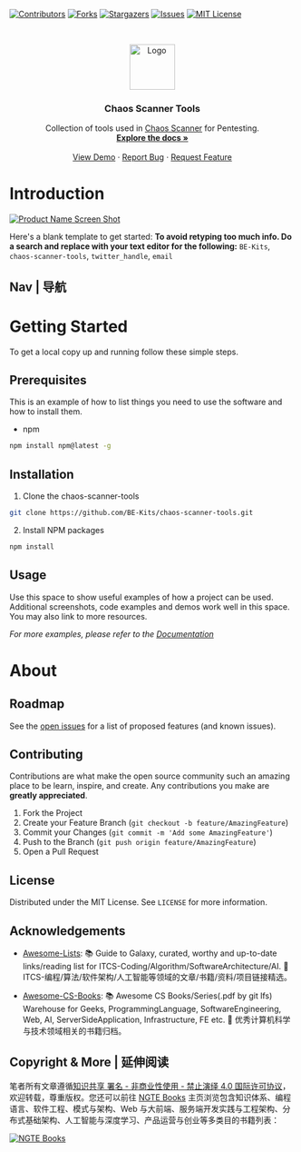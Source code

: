 [![Contributors][contributors-shield]][contributors-url]
[![Forks][forks-shield]][forks-url]
[![Stargazers][stars-shield]][stars-url]
[![Issues][issues-shield]][issues-url]
[![MIT License][license-shield]][license-url]

<!-- PROJECT LOGO -->
<br />
<p align="center">
  <a href="https://github.com/BE-Kits/chaos-scanner-tools">
    <img src="https://s2.ax1x.com/2020/01/06/lr21MT.png" alt="Logo" width="80" height="80">
  </a>

  <h3 align="center">Chaos Scanner Tools</h3>

  <p align="center">
    Collection of tools used in <a href="https://github.com/BE-Kits/chaos-scanner">Chaos Scanner</a> for Pentesting.
    <br />
    <a href="https://github.com/BE-Kits/chaos-scanner-tools"><strong>Explore the docs »</strong></a>
    <br />
    <br />
    <a href="https://github.com/BE-Kits/chaos-scanner-tools">View Demo</a>
    ·
    <a href="https://github.com/BE-Kits/chaos-scanner-tools/issues">Report Bug</a>
    ·
    <a href="https://github.com/BE-Kits/chaos-scanner-tools/issues">Request Feature</a>
  </p>
</p>

<!-- ABOUT THE PROJECT -->

# Introduction

[![Product Name Screen Shot](https://s2.ax1x.com/2020/01/06/lr2YdJ.md.png)](https://example.com)

Here's a blank template to get started:
**To avoid retyping too much info. Do a search and replace with your text editor for the following:**
`BE-Kits`, `chaos-scanner-tools`, `twitter_handle`, `email`

## Nav | 导航

# Getting Started

To get a local copy up and running follow these simple steps.

## Prerequisites

This is an example of how to list things you need to use the software and how to install them.

- npm

```sh
npm install npm@latest -g
```

## Installation

1. Clone the chaos-scanner-tools

```sh
git clone https://github.com/BE-Kits/chaos-scanner-tools.git
```

2. Install NPM packages

```sh
npm install
```

<!-- USAGE EXAMPLES -->

## Usage

Use this space to show useful examples of how a project can be used. Additional screenshots, code examples and demos work well in this space. You may also link to more resources.

_For more examples, please refer to the [Documentation](https://example.com)_

# About

<!-- ROADMAP -->

## Roadmap

See the [open issues](https://github.com/BE-Kits/chaos-scanner-tools/issues) for a list of proposed features (and known issues).

<!-- CONTRIBUTING -->

## Contributing

Contributions are what make the open source community such an amazing place to be learn, inspire, and create. Any contributions you make are **greatly appreciated**.

1. Fork the Project
2. Create your Feature Branch (`git checkout -b feature/AmazingFeature`)
3. Commit your Changes (`git commit -m 'Add some AmazingFeature'`)
4. Push to the Branch (`git push origin feature/AmazingFeature`)
5. Open a Pull Request

<!-- LICENSE -->

## License

Distributed under the MIT License. See `LICENSE` for more information.

<!-- ACKNOWLEDGEMENTS -->

## Acknowledgements

- [Awesome-Lists](https://github.com/wx-chevalier/Awesome-Lists): 📚 Guide to Galaxy, curated, worthy and up-to-date links/reading list for ITCS-Coding/Algorithm/SoftwareArchitecture/AI. 💫 ITCS-编程/算法/软件架构/人工智能等领域的文章/书籍/资料/项目链接精选。

- [Awesome-CS-Books](https://github.com/wx-chevalier/Awesome-CS-Books): :books: Awesome CS Books/Series(.pdf by git lfs) Warehouse for Geeks, ProgrammingLanguage, SoftwareEngineering, Web, AI, ServerSideApplication, Infrastructure, FE etc. :dizzy: 优秀计算机科学与技术领域相关的书籍归档。

## Copyright & More | 延伸阅读

笔者所有文章遵循[知识共享 署名 - 非商业性使用 - 禁止演绎 4.0 国际许可协议](https://creativecommons.org/licenses/by-nc-nd/4.0/deed.zh)，欢迎转载，尊重版权。您还可以前往 [NGTE Books](https://ng-tech.icu/books/) 主页浏览包含知识体系、编程语言、软件工程、模式与架构、Web 与大前端、服务端开发实践与工程架构、分布式基础架构、人工智能与深度学习、产品运营与创业等多类目的书籍列表：

[![NGTE Books](https://s2.ax1x.com/2020/01/18/19uXtI.png)](https://ng-tech.icu/books/)

<!-- MARKDOWN LINKS & IMAGES -->
<!-- https://www.markdownguide.org/basic-syntax/#reference-style-links -->

[contributors-shield]: https://img.shields.io/github/contributors/BE-Kits/chaos-scanner-tools.svg?style=flat-square
[contributors-url]: https://github.com/BE-Kits/chaos-scanner-tools/graphs/contributors
[forks-shield]: https://img.shields.io/github/forks/BE-Kits/chaos-scanner-tools.svg?style=flat-square
[forks-url]: https://github.com/BE-Kits/chaos-scanner-tools/network/members
[stars-shield]: https://img.shields.io/github/stars/BE-Kits/chaos-scanner-tools.svg?style=flat-square
[stars-url]: https://github.com/BE-Kits/chaos-scanner-tools/stargazers
[issues-shield]: https://img.shields.io/github/issues/BE-Kits/chaos-scanner-tools.svg?style=flat-square
[issues-url]: https://github.com/BE-Kits/chaos-scanner-tools/issues
[license-shield]: https://img.shields.io/github/license/BE-Kits/chaos-scanner-tools.svg?style=flat-square
[license-url]: https://github.com/BE-Kits/chaos-scanner-tools/blob/master/LICENSE.txt
